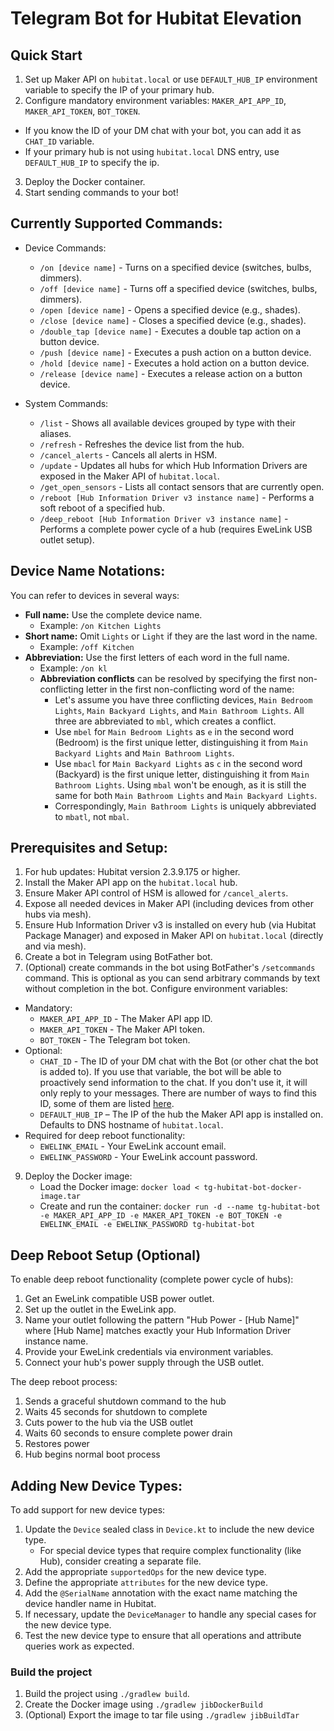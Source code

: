 # Telegram Bot for Hubitat Elevation

## Quick Start
1. Set up Maker API on `hubitat.local` or use `DEFAULT_HUB_IP` environment variable to specify the IP of your primary hub.
2. Configure mandatory environment variables: `MAKER_API_APP_ID`, `MAKER_API_TOKEN`, `BOT_TOKEN`.
* If you know the ID of your DM chat with your bot, you can add it as `CHAT_ID` variable.
* If your primary hub is not using `hubitat.local` DNS entry, use `DEFAULT_HUB_IP` to specify the ip.
3. Deploy the Docker container.
4. Start sending commands to your bot!

## Currently Supported Commands:
* Device Commands:
    * `/on [device name]` - Turns on a specified device (switches, bulbs, dimmers).
    * `/off [device name]` - Turns off a specified device (switches, bulbs, dimmers).
    * `/open [device name]` - Opens a specified device (e.g., shades).
    * `/close [device name]` - Closes a specified device (e.g., shades).
    * `/double_tap [device name]` - Executes a double tap action on a button device.
    * `/push [device name]` - Executes a push action on a button device.
    * `/hold [device name]` - Executes a hold action on a button device.
    * `/release [device name]` - Executes a release action on a button device.

* System Commands:
    * `/list` - Shows all available devices grouped by type with their aliases.
    * `/refresh` - Refreshes the device list from the hub.
    * `/cancel_alerts` - Cancels all alerts in HSM.
    * `/update` - Updates all hubs for which Hub Information Drivers are exposed in the Maker API of `hubitat.local`.
    * `/get_open_sensors` - Lists all contact sensors that are currently open.
    * `/reboot [Hub Information Driver v3 instance name]` - Performs a soft reboot of a specified hub.
    * `/deep_reboot [Hub Information Driver v3 instance name]` - Performs a complete power cycle of a hub (requires EweLink USB outlet setup).

## Device Name Notations:
You can refer to devices in several ways:
* **Full name:** Use the complete device name.
    - Example: `/on Kitchen Lights`
* **Short name:** Omit `Lights` or `Light` if they are the last word in the name.
    - Example: `/off Kitchen`
* **Abbreviation:** Use the first letters of each word in the full name.
    - Example: `/on kl`
    - **Abbreviation conflicts** can be resolved by specifying the first non-conflicting letter in the first non-conflicting word of the name:
        * Let's assume you have three conflicting devices, `Main Bedroom Lights`, `Main Backyard Lights`, and `Main Bathroom Lights`. All three are abbreviated to `mbl`, which creates a conflict.
        * Use `mbel` for `Main Bedroom Lights` as `e` in the second word (Bedroom) is the first unique letter, distinguishing it from `Main Backyard Lights` and `Main Bathroom Lights`.
        * Use `mbacl` for `Main Backyard Lights` as `c` in the second word (Backyard) is the first unique letter, distinguishing it from `Main Bathroom Lights`. Using `mbal` won't be enough, as it is still the same for both `Main Bathroom Lights` and `Main Backyard Lights`.
        * Correspondingly, `Main Bathroom Lights` is uniquely abbreviated to `mbatl`, not `mbal`.

## Prerequisites and Setup:
1. For hub updates: Hubitat version 2.3.9.175 or higher.
2. Install the Maker API app on the `hubitat.local` hub.
3. Ensure Maker API control of HSM is allowed for `/cancel_alerts`.
4. Expose all needed devices in Maker API (including devices from other hubs via mesh).
5. Ensure Hub Information Driver v3 is installed on every hub (via Hubitat Package Manager) and exposed in Maker API on `hubitat.local` (directly and via mesh).
6. Create a bot in Telegram using BotFather bot.
7. (Optional) create commands in the bot using BotFather's `/setcommands` command. This is optional as you can send arbitrary commands by text without completion in the bot.
Configure environment variables:
* Mandatory:
    * `MAKER_API_APP_ID` - The Maker API app ID.
    * `MAKER_API_TOKEN` - The Maker API token.
    * `BOT_TOKEN` - The Telegram bot token.
* Optional:
    * `CHAT_ID` - The ID of your DM chat with the Bot (or other chat the bot is added to).
      If you use that variable, the bot will be able to proactively send information to the chat. If you don't use it, it will only reply to your messages.
      There are number of ways to find this ID, some of them are listed [here](https://stackoverflow.com/questions/32423837/telegram-bot-how-to-get-a-group-chat-id).
    * `DEFAULT_HUB_IP` – The IP of the hub the Maker API app is installed on. Defaults to DNS hostname of `hubitat.local`.
* Required for deep reboot functionality:
    * `EWELINK_EMAIL` - Your EweLink account email.
    * `EWELINK_PASSWORD` - Your EweLink account password.
9. Deploy the Docker image:
    - Load the Docker image: `docker load < tg-hubitat-bot-docker-image.tar`
    - Create and run the container: `docker run -d --name tg-hubitat-bot -e MAKER_API_APP_ID -e MAKER_API_TOKEN -e BOT_TOKEN -e EWELINK_EMAIL -e EWELINK_PASSWORD tg-hubitat-bot`

## Deep Reboot Setup (Optional)
To enable deep reboot functionality (complete power cycle of hubs):
1. Get an EweLink compatible USB power outlet.
2. Set up the outlet in the EweLink app.
3. Name your outlet following the pattern "Hub Power - [Hub Name]" where [Hub Name] matches exactly your Hub Information Driver instance name.
4. Provide your EweLink credentials via environment variables.
5. Connect your hub's power supply through the USB outlet.

The deep reboot process:
1. Sends a graceful shutdown command to the hub
2. Waits 45 seconds for shutdown to complete
3. Cuts power to the hub via the USB outlet
4. Waits 60 seconds to ensure complete power drain
5. Restores power
6. Hub begins normal boot process

## Adding New Device Types:
To add support for new device types:
1. Update the `Device` sealed class in `Device.kt` to include the new device type.
    - For special device types that require complex functionality (like Hub), consider creating a separate file.
2. Add the appropriate `supportedOps` for the new device type.
3. Define the appropriate `attributes` for the new device type.
4. Add the `@SerialName` annotation with the exact name matching the device handler name in Hubitat.
5. If necessary, update the `DeviceManager` to handle any special cases for the new device type.
6. Test the new device type to ensure that all operations and attribute queries work as expected.

### Build the project
1. Build the project using `./gradlew build`.
2. Create the Docker image using `./gradlew jibDockerBuild`
3. (Optional) Export the image to tar file using `./gradlew jibBuildTar`